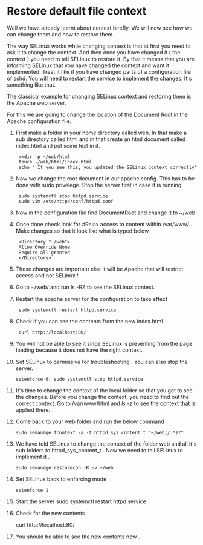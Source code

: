 # Restore default file context

Well we have already learnt about context birefly. We will now see how we can change them and how to restore them. 

The way SELinux works while changing context is that at first you need to ask it to change the context. And then once you have changed it ( the context ) you need to tell SELinux to restore it. By that it means that you are informing SELinux that you have changed the context and want it implemented. Treat it like if you have changed parts of a configuration file of sshd. You will need to restart the service to implement the changes. It's something like that. 

The classical example for changing SELinux context and restoring them is the Apache web server. 

For this we are going to change the location of the Document Root in the Apache configuration file. 

1. First make a folder in your home directory called web. In that make a sub directory called html and in that create an html document called index.html and put some text in it.

		mkdir -p ~/web/html
		touch ~/web/html/index.html
		echo " If you see this, you updated the SELinux context correctly"

2. Now we change the root document in our apache config. This has to be done with sudo privelege. Stop the server first in case it is running. 

		sudo systemctl stop hhtpd.service
		sudo vim /etc/httpd/conf/httpd.conf

3. Now in the configuration file find DocumentRoot and change it to ~/web

4. Once done check look for #Relax access to content within /var/www/ . Make changes so that it look like what is typed below

		<Directory "~/web">
		Allow Override None
		Require all granted
		</Directory>

5. These changes are important else it will be Apache that will restrict access and not SELinux ! 

6. Go to ~/web/ and run ls -RZ to see the SELinux context.

7. Restart the apache server for the configuration to take effect

		sudo systemctl restart httpd.service

8. Check if you can see the contents from the new index.html

		curl http://localhost:80/

9. You will not be able to see it since SELinux is preventing from the page loading because it does not have the right context. 

10. Set SELinux to permissive for troubleshooting . You can also stop the server.

		setenforce 0; sudo systemctl stop httpd.service

11. It's time to change the context of the local folder so that you get to see the changes. Before you change the context, you need to find out the correct context.
    Go to /var/www/html and *ls -z* to see the context that is applied there.

12. Come back to your web folder and run the below command 

		sudo semanage fcontext -a -t httpd_sys_content_t "~/web(/.*)?"

13. We have told SELinux to change the context of the folder web and all it's sub folders to httpd_sys_content_t . Now we need to tell SELinux to implement it .

		sudo semanage restorecon -R -v ~/web	

14. Set SELinux back to enforcing mode 

		setenforce 1

15. Start the server 
		sudo systemctl restart httpd.service

16. Check for the new contents

	curl http://localhost:80/

17. You should be able to see the new contents now .

 	

